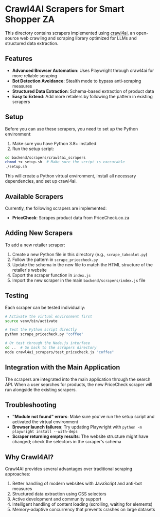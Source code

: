 # Crawl4AI Scrapers for Smart Shopper ZA

This directory contains scrapers implemented using [crawl4ai](https://github.com/unclecode/crawl4ai), an open-source web crawling and scraping library optimized for LLMs and structured data extraction.

## Features

- **Advanced Browser Automation**: Uses Playwright through crawl4ai for more reliable scraping
- **Bot Detection Avoidance**: Stealth mode to bypass anti-scraping measures
- **Structured Data Extraction**: Schema-based extraction of product data
- **Easy to Extend**: Add more retailers by following the pattern in existing scrapers

## Setup

Before you can use these scrapers, you need to set up the Python environment:

1. Make sure you have Python 3.8+ installed
2. Run the setup script:

```bash
cd backend/scrapers/crawl4ai_scrapers
chmod +x setup.sh  # Make sure the script is executable
./setup.sh
```

This will create a Python virtual environment, install all necessary dependencies, and set up crawl4ai.

## Available Scrapers

Currently, the following scrapers are implemented:

- **PriceCheck**: Scrapes product data from PriceCheck.co.za

## Adding New Scrapers

To add a new retailer scraper:

1. Create a new Python file in this directory (e.g., `scrape_takealot.py`)
2. Follow the pattern in `scrape_pricecheck.py`
3. Update the schema in the new file to match the HTML structure of the retailer's website
4. Export the scraper function in `index.js`
5. Import the new scraper in the main `backend/scrapers/index.js` file

## Testing

Each scraper can be tested individually:

```bash
# Activate the virtual environment first
source venv/bin/activate

# Test the Python script directly
python scrape_pricecheck.py "coffee"

# Or test through the Node.js interface
cd ..  # Go back to the scrapers directory
node crawl4ai_scrapers/test_pricecheck.js "coffee"
```

## Integration with the Main Application

The scrapers are integrated into the main application through the search API. When a user searches for products, the new PriceCheck scraper will run alongside the existing scrapers.

## Troubleshooting

- **"Module not found" errors**: Make sure you've run the setup script and activated the virtual environment
- **Browser launch failures**: Try updating Playwright with `python -m playwright install --with-deps`
- **Scraper returning empty results**: The website structure might have changed; check the selectors in the scraper's schema

## Why Crawl4AI?

Crawl4AI provides several advantages over traditional scraping approaches:

1. Better handling of modern websites with JavaScript and anti-bot measures
2. Structured data extraction using CSS selectors
3. Active development and community support
4. Intelligent handling of content loading (scrolling, waiting for elements)
5. Memory-adaptive concurrency that prevents crashes on large datasets 